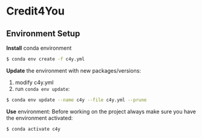 # Credit4You
## Environment Setup
**Install** conda environment
```sh
$ conda env create -f c4y.yml
```
**Update** the environment with new packages/versions:
1. modify c4y.yml
2. run `conda env update`:
```sh
$ conda env update --name c4y --file c4y.yml --prune
```
**Use** environment:
Before working on the project always make sure you have the environment activated:
```sh
$ conda activate c4y
```
